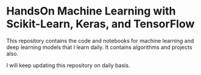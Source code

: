 # HandsOn Machine Learning with Scikit-Learn, Keras, and TensorFlow

This repository contains the code and notebooks for machine learning and deep learning models that I learn daily. It contains algorithms and projects also. 

I will keep updating this repository on daily basis.